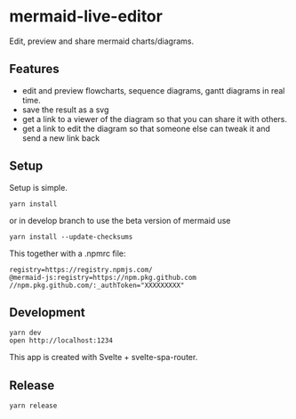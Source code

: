 # mermaid-live-editor



Edit, preview and share mermaid charts/diagrams.


## Features

- edit and preview flowcharts, sequence diagrams, gantt diagrams in real time.
- save the result as a svg
- get a link to a viewer of the diagram so that you can share it with others.
- get a link to edit the diagram so that someone else can tweak it and send a new link back


## Setup

Setup is simple.

```
yarn install
```
or in develop branch to use the beta version of mermaid use
```
yarn install --update-checksums
```

This together with a .npmrc file:
```
registry=https://registry.npmjs.com/
@mermaid-js:registry=https://npm.pkg.github.com
//npm.pkg.github.com/:_authToken="XXXXXXXXX"

```


## Development

```
yarn dev
open http://localhost:1234
```

This app is created with Svelte + svelte-spa-router.


## Release

```
yarn release
```
